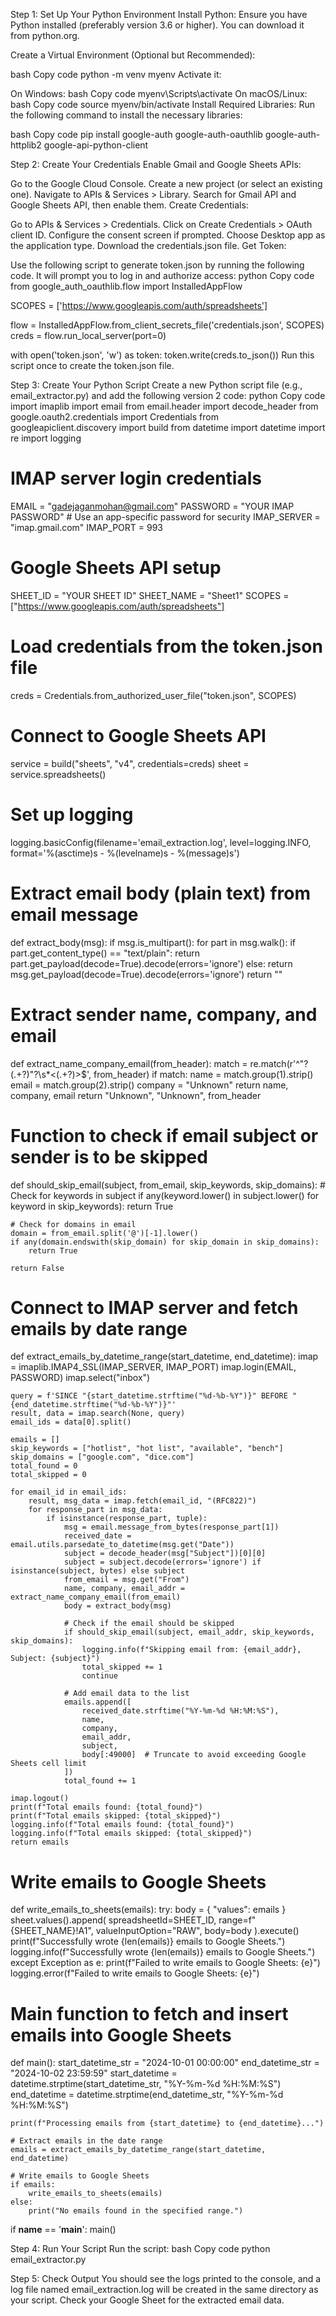 Step 1: Set Up Your Python Environment
Install Python: Ensure you have Python installed (preferably version 3.6 or higher). You can download it from python.org.

Create a Virtual Environment (Optional but Recommended):

bash
Copy code
python -m venv myenv
Activate it:

On Windows:
bash
Copy code
myenv\Scripts\activate
On macOS/Linux:
bash
Copy code
source myenv/bin/activate
Install Required Libraries: Run the following command to install the necessary libraries:

bash
Copy code
pip install google-auth google-auth-oauthlib google-auth-httplib2 google-api-python-client


Step 2: Create Your Credentials
Enable Gmail and Google Sheets APIs:

Go to the Google Cloud Console.
Create a new project (or select an existing one).
Navigate to APIs & Services > Library.
Search for Gmail API and Google Sheets API, then enable them.
Create Credentials:

Go to APIs & Services > Credentials.
Click on Create Credentials > OAuth client ID.
Configure the consent screen if prompted.
Choose Desktop app as the application type.
Download the credentials.json file.
Get Token:

Use the following script to generate token.json by running the following code. It will prompt you to log in and authorize access:
python
Copy code
from google_auth_oauthlib.flow import InstalledAppFlow

SCOPES = ['https://www.googleapis.com/auth/spreadsheets']

flow = InstalledAppFlow.from_client_secrets_file('credentials.json', SCOPES)
creds = flow.run_local_server(port=0)

with open('token.json', 'w') as token:
    token.write(creds.to_json())
Run this script once to create the token.json file.


Step 3: Create Your Python Script
Create a new Python script file (e.g., email_extractor.py) and add the following version 2 code:
python
Copy code
import imaplib
import email
from email.header import decode_header
from google.oauth2.credentials import Credentials
from googleapiclient.discovery import build
from datetime import datetime
import re
import logging

# IMAP server login credentials
EMAIL = "gadejaganmohan@gmail.com"
PASSWORD = "YOUR IMAP PASSWORD"  # Use an app-specific password for security
IMAP_SERVER = "imap.gmail.com"
IMAP_PORT = 993

# Google Sheets API setup
SHEET_ID = "YOUR SHEET ID"
SHEET_NAME = "Sheet1"
SCOPES = ["https://www.googleapis.com/auth/spreadsheets"]

# Load credentials from the token.json file
creds = Credentials.from_authorized_user_file("token.json", SCOPES)

# Connect to Google Sheets API
service = build("sheets", "v4", credentials=creds)
sheet = service.spreadsheets()

# Set up logging
logging.basicConfig(filename='email_extraction.log', level=logging.INFO, format='%(asctime)s - %(levelname)s - %(message)s')

# Extract email body (plain text) from email message
def extract_body(msg):
    if msg.is_multipart():
        for part in msg.walk():
            if part.get_content_type() == "text/plain":
                return part.get_payload(decode=True).decode(errors='ignore')
    else:
        return msg.get_payload(decode=True).decode(errors='ignore')
    return ""

# Extract sender name, company, and email
def extract_name_company_email(from_header):
    match = re.match(r'^"?(.+?)"?\s*<(.+?)>$', from_header)
    if match:
        name = match.group(1).strip()
        email = match.group(2).strip()
        company = "Unknown"
        return name, company, email
    return "Unknown", "Unknown", from_header

# Function to check if email subject or sender is to be skipped
def should_skip_email(subject, from_email, skip_keywords, skip_domains):
    # Check for keywords in subject
    if any(keyword.lower() in subject.lower() for keyword in skip_keywords):
        return True

    # Check for domains in email
    domain = from_email.split('@')[-1].lower()
    if any(domain.endswith(skip_domain) for skip_domain in skip_domains):
        return True

    return False

# Connect to IMAP server and fetch emails by date range
def extract_emails_by_datetime_range(start_datetime, end_datetime):
    imap = imaplib.IMAP4_SSL(IMAP_SERVER, IMAP_PORT)
    imap.login(EMAIL, PASSWORD)
    imap.select("inbox")
    
    query = f'SINCE "{start_datetime.strftime("%d-%b-%Y")}" BEFORE "{end_datetime.strftime("%d-%b-%Y")}"'
    result, data = imap.search(None, query)
    email_ids = data[0].split()
    
    emails = []
    skip_keywords = ["hotlist", "hot list", "available", "bench"]
    skip_domains = ["google.com", "dice.com"]
    total_found = 0
    total_skipped = 0

    for email_id in email_ids:
        result, msg_data = imap.fetch(email_id, "(RFC822)")
        for response_part in msg_data:
            if isinstance(response_part, tuple):
                msg = email.message_from_bytes(response_part[1])
                received_date = email.utils.parsedate_to_datetime(msg.get("Date"))
                subject = decode_header(msg["Subject"])[0][0]
                subject = subject.decode(errors='ignore') if isinstance(subject, bytes) else subject
                from_email = msg.get("From")
                name, company, email_addr = extract_name_company_email(from_email)
                body = extract_body(msg)

                # Check if the email should be skipped
                if should_skip_email(subject, email_addr, skip_keywords, skip_domains):
                    logging.info(f"Skipping email from: {email_addr}, Subject: {subject}")
                    total_skipped += 1
                    continue

                # Add email data to the list
                emails.append([
                    received_date.strftime("%Y-%m-%d %H:%M:%S"),
                    name,
                    company,
                    email_addr,
                    subject,
                    body[:49000]  # Truncate to avoid exceeding Google Sheets cell limit
                ])
                total_found += 1
    
    imap.logout()
    print(f"Total emails found: {total_found}")
    print(f"Total emails skipped: {total_skipped}")
    logging.info(f"Total emails found: {total_found}")
    logging.info(f"Total emails skipped: {total_skipped}")
    return emails

# Write emails to Google Sheets
def write_emails_to_sheets(emails):
    try:
        body = {
            "values": emails
        }
        sheet.values().append(
            spreadsheetId=SHEET_ID,
            range=f"{SHEET_NAME}!A1",
            valueInputOption="RAW",
            body=body
        ).execute()
        print(f"Successfully wrote {len(emails)} emails to Google Sheets.")
        logging.info(f"Successfully wrote {len(emails)} emails to Google Sheets.")
    except Exception as e:
        print(f"Failed to write emails to Google Sheets: {e}")
        logging.error(f"Failed to write emails to Google Sheets: {e}")

# Main function to fetch and insert emails into Google Sheets
def main():
    start_datetime_str = "2024-10-01 00:00:00"
    end_datetime_str = "2024-10-02 23:59:59"
    start_datetime = datetime.strptime(start_datetime_str, "%Y-%m-%d %H:%M:%S")
    end_datetime = datetime.strptime(end_datetime_str, "%Y-%m-%d %H:%M:%S")

    print(f"Processing emails from {start_datetime} to {end_datetime}...")

    # Extract emails in the date range
    emails = extract_emails_by_datetime_range(start_datetime, end_datetime)

    # Write emails to Google Sheets
    if emails:
        write_emails_to_sheets(emails)
    else:
        print("No emails found in the specified range.")

if __name__ == '__main__':
    main()


Step 4: Run Your Script
Run the script:
bash
Copy code
python email_extractor.py


Step 5: Check Output
You should see the logs printed to the console, and a log file named email_extraction.log will be created in the same directory as your script.
Check your Google Sheet for the extracted email data.

